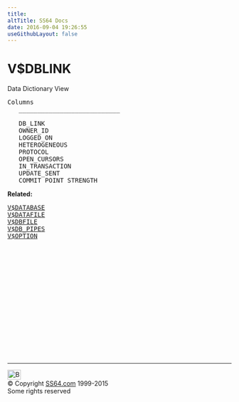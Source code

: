 ```yaml
---
title:
altTitle: SS64 Docs
date: 2016-09-04 19:26:55
useGithubLayout: false
---
```

<!-- #BeginLibraryItem "/Library/head_orav.lbi" --><!-- #EndLibraryItem --><h1>V$DBLINK </h1>  
 <p> Data Dictionary View </p> 
 
<pre>Columns
   ___________________________
 
   DB_LINK
   OWNER_ID
   LOGGED_ON
   HETEROGENEOUS
   PROTOCOL
   OPEN_CURSORS
   IN_TRANSACTION
   UPDATE_SENT
   COMMIT_POINT_STRENGTH</pre>
<p><b>Related:</b></p><pre><a href="V$DATABASE.html">V$DATABASE</a> 
<a href="V$DATAFILE.html">V$DATAFILE</a> 
<a href="V$DBFILE.html">V$DBFILE</a> 
<a href="V$DB_PIPES.html">V$DB_PIPES</a> 
<a href="V$OPTION.html">V$OPTION</a> 
</pre><!-- #BeginLibraryItem "/Library/foot_orad.lbi" --><p>
<!-- oracle-footer -->
<ins class="adsbygoogle" style="display:inline-block;width:300px;height:250px" data-ad-client="ca-pub-6140977852749469" data-ad-slot="4275490898"></ins>
<script>
(adsbygoogle = window.adsbygoogle || []).push({});
</script></p>
<hr>
<div id="bl" class="footer"><a href="V$DBLINK.html#"><img src="../images/top.png" width="30" height="22" alt="Back to the Top"></a></div>
<div id="br" class="footer, tagline">© Copyright <a href="http://ss64.com/">SS64.com</a> 1999-2015<br>
Some rights reserved</div>
<!-- #EndLibraryItem -->

